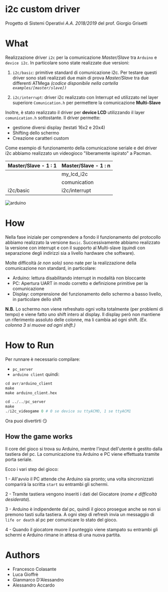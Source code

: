 # i2c custom driver

Progetto di Sistemi Operativi *A.A. 2018/2019* del prof. Giorgio Grisetti

# What
Realizzazione driver `i2c` per la comunicazione *Master/Slave*  tra `Arduino` e `device i2c`.
In particolare sono state realizzate due versioni:
1. `i2c/basic`: primitive standard di comunicazione i2c.
    Per testare questi driver sono stati realizzati due main di prova *Master/Slave* tra due differenti ATMega
    *(codice disponibile nella cartella `examples/[master/slave])`*

2. `i2c/interrupt`: driver i2c realizzato con Interrupt ed utilizzato nel layer superiore `Comunication.h`
    per permettere la comunicazione **Multi-Slave**

Inoltre, è stato realizzato il driver per **device LCD** utilizzando il layer `comunication.h` sottostante.
Il driver permette:
- gestione diversi display (testati 16x2 e 20x4)
- Shifting dello schermo
- Creazione caratteri custom

Come esempio di funzionamento della comunicazione seriale e del driver i2c abbiamo realizzato un videogioco "liberamente ispirato" a Pacman.


| Master/Slave - 1 : 1| Master/Slave - 1 : n |
|--------------|---------------|
|              | my_lcd_i2c    |
|              | comunication  |
| i2c/basic    | i2c/interrupt |

![arduino](https://gitlab.com/I2Cteam/interrupt2catafano/raw/27e9d0c5b22a59b80bd93164a1ffe9bb2236cf44/img/i2c_videogame.jpg)

# How
Nella fase iniziale per comprendere a fondo il funzionamento del protocollo abbiamo realizzato la versione `Basic`.
Successivamente abbiamo realizzato la versione con interrupt e con il supporto al Multi-slave (quindi con separazione degli indirizzi sia a livello hardware che software).

Molte difficoltà *(e non solo)* sono nate per la realizzazione della comunicazione non standard, in particolare:

- Arduino: lettura disabilitando interrupt in modalità non bloccante 
- PC: Apertura UART in modo corretto e definizione primitive per la comunicazione
- Display: comprensione del funzionamento dello schermo a basso livello, in particolare dello shift

**N.B.** Lo schermo non viene refreshato ogni volta totalmente (per problemi di tempo) e viene fatto uno shift intero al display.
Il display però non mantiene un riferimento assoluto delle colonne, ma li cambia ad ogni shift. *(Ex. colonna 3 si muove ad ogni shift.)*


# How to Run
Per runnare è necessario compilare:
- `pc_server`
- `arduino client`
quindi:


```s
cd avr/arduino_client
make
make arduino_client.hex

cd ../../pc_server
make
./i2c_videogame 0 # 0 se device su ttyACMO, 1 se ttyACM1
```

Ora puoi divertirti :smirk:

## How the game works
Il core del gioco si trova su Arduino, mentre l'input dell'utente è gestito dalla tastiera del pc.
La comunicazione tra Arduino e PC viene effettuata tramite porta seriale.

Ecco i vari step del gioco:

1 - All'avvio il PC attende che Arduino sia pronto; una volta sincronizzati comparirà la scritta `start` su entrambi gli schermi.

2 - Tramite tastiera vengono inseriti i dati del Giocatore (*nome e difficoltà desiderata*).

3 - Arduino è indipendente dal pc, quindi il gioco prosegue anche se non si premono tasti sulla tastiera. A ogni step di refresh invia un messaggio di `life or death` al pc per comunicare lo stato del gioco.

4 - Quando il giocatore muore il punteggio viene stampato su entrambi gli schermi e Arduino rimane in attesa di una nuova partita.

# Authors 
- Francesco Colasante
- Luca Gioffrè
- Gianmarco D'Alessandro
- Alessandro Accardo
